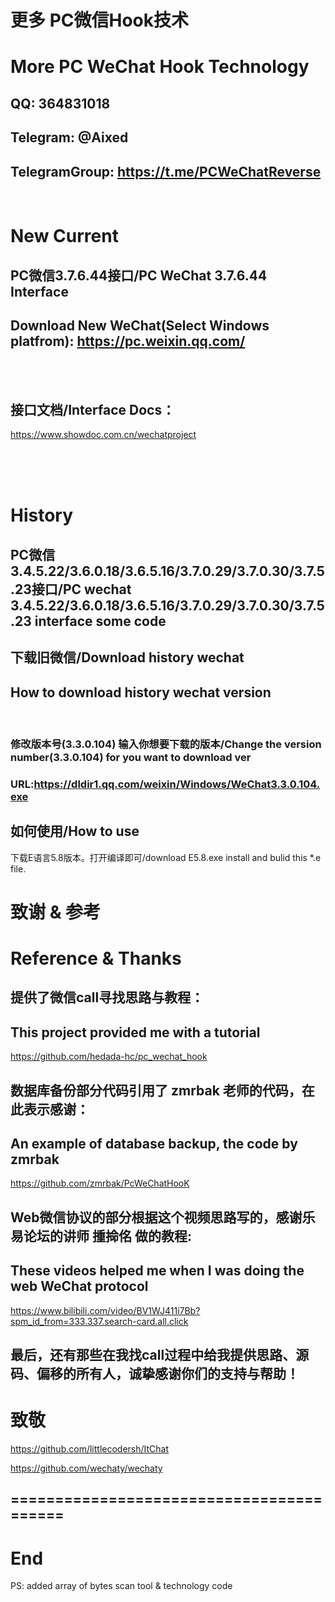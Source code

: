 
# 更多 PC微信Hook技术
# More PC WeChat Hook Technology


## QQ: 364831018
## Telegram: @Aixed
## TelegramGroup: https://t.me/PCWeChatReverse
</br>

# New Current
## PC微信3.7.6.44接口/PC WeChat 3.7.6.44 Interface 
## Download New WeChat(Select Windows platfrom): https://pc.weixin.qq.com/
</br>
</br>

## 接口文档/Interface Docs：
https://www.showdoc.com.cn/wechatproject
</br>


</br>
</br>
</br>


# History
## PC微信3.4.5.22/3.6.0.18/3.6.5.16/3.7.0.29/3.7.0.30/3.7.5.23接口/PC wechat 3.4.5.22/3.6.0.18/3.6.5.16/3.7.0.29/3.7.0.30/3.7.5.23 interface some code


## 下载旧微信/Download history wechat
## How to download history wechat version
</br>

### 修改版本号(3.3.0.104) 输入你想要下载的版本/Change the version number(3.3.0.104) for you want to download ver

### URL:https://dldir1.qq.com/weixin/Windows/WeChat3.3.0.104.exe


## 如何使用/How to use

下载E语言5.8版本。打开编译即可/download E5.8.exe install and bulid this *.e file.



# 致谢 & 参考
# Reference & Thanks

## 提供了微信call寻找思路与教程：
## This project provided me with a tutorial

https://github.com/hedada-hc/pc_wechat_hook


## 数据库备份部分代码引用了 zmrbak 老师的代码，在此表示感谢：
## An example of database backup, the code by zmrbak

https://github.com/zmrbak/PcWeChatHooK

## Web微信协议的部分根据这个视频思路写的，感谢乐易论坛的讲师 揰掵佲 做的教程:  
## These videos helped me when I was doing the web WeChat protocol

https://www.bilibili.com/video/BV1WJ411i7Bb?spm_id_from=333.337.search-card.all.click

## 最后，还有那些在我找call过程中给我提供思路、源码、偏移的所有人，诚挚感谢你们的支持与帮助！

# 致敬

https://github.com/littlecodersh/ItChat

https://github.com/wechaty/wechaty



## =========================================
# End
PS: added array of bytes scan tool & technology code

